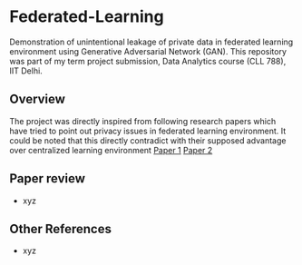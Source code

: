 # Federated-Learning
Demonstration of unintentional leakage of private data in federated learning environment using Generative Adversarial Network (GAN). This repository was part of my term project submission, Data Analytics course (CLL 788), IIT Delhi.


## Overview
The project was directly inspired from following research papers which have tried to point out privacy issues in federated learning environment. It could be noted that this directly contradict with their supposed advantage over centralized learning environment
[Paper 1](https://arxiv.org/pdf/1702.07464.pdf) [Paper 2](https://www.researchgate.net/publication/336947655_Poisoning_Attack_in_Federated_Learning_using_Generative_Adversarial_Nets)

## Paper review

- xyz

## Other References
- xyz
